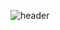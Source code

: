 ![header](https://capsule-render.vercel.app/api?type=waving&color=0:90EE90,100:90EE90&height=250&section=header&text=Hi%20there%20👋&fontSize=90&fontAlignY=40)

<!--
**YoungdanNoh/YoungdanNoh** is a ✨ _special_ ✨ repository because its `README.md` (this file) appears on your GitHub profile.

Here are some ideas to get you started:

- 🔭 I’m currently working on ...
- 🌱 I’m currently learning ...
- 👯 I’m looking to collaborate on ...
- 🤔 I’m looking for help with ...
- 💬 Ask me about ...
- 📫 How to reach me: ...
- 😄 Pronouns: ...
- ⚡ Fun fact: ...
-->
